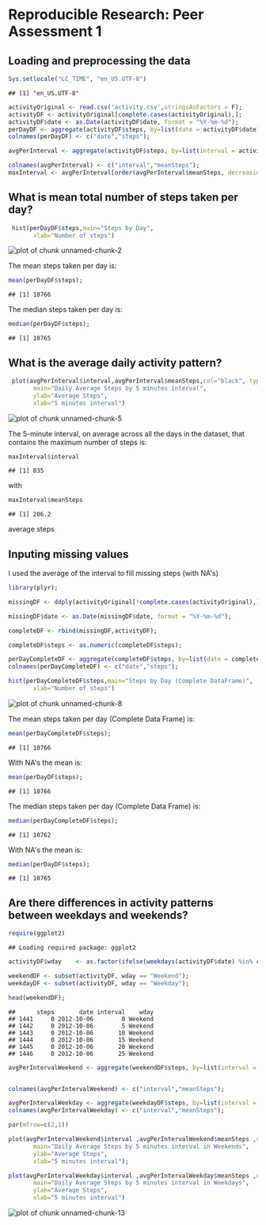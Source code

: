 # Reproducible Research: Peer Assessment 1


## Loading and preprocessing the data



```r
Sys.setlocale("LC_TIME", "en_US.UTF-8")
```

```
## [1] "en_US.UTF-8"
```

```r
activityOriginal <- read.csv('activity.csv',stringsAsFactors = F);
activityDF <- activityOriginal[complete.cases(activityOriginal),];
activityDF$date <- as.Date(activityDF$date, format = "%Y-%m-%d");
perDayDF <- aggregate(activityDF$steps, by=list(date = activityDF$date), FUN=sum);
colnames(perDayDF) <- c("date","steps");

avgPerInterval <- aggregate(activityDF$steps, by=list(interval = activityDF$interval), FUN=mean);

colnames(avgPerInterval) <- c("interval","meanSteps");
maxInterval <- avgPerInterval[order(avgPerInterval$meanSteps, decreasing=TRUE), ][1,];
```


## What is mean total number of steps taken per day?


```r
 hist(perDayDF$steps,main="Steps by Day",
       xlab="Number of steps")
```

![plot of chunk unnamed-chunk-2](figure/unnamed-chunk-2.png) 

The mean steps taken per day is:


```r
mean(perDayDF$steps);
```

```
## [1] 10766
```

The median steps taken per day is:


```r
median(perDayDF$steps);
```

```
## [1] 10765
```



## What is the average daily activity pattern?


```r
 plot(avgPerInterval$interval,avgPerInterval$meanSteps,col="black", type="l",
       main="Daily Average Steps by 5 minutes interval",
       ylab="Average Steps",
       xlab="5 minutes interval")
```

![plot of chunk unnamed-chunk-5](figure/unnamed-chunk-5.png) 

The 5-minute interval, on average across all the days in the dataset, that contains the maximum number of steps is:


```r
maxInterval$interval
```

```
## [1] 835
```
with 


```r
maxInterval$meanSteps
```

```
## [1] 206.2
```
average steps

## Inputing missing values

I used the average of the interval to fill  missing steps (with NA's)


```r
library(plyr);

missingDF <- ddply(activityOriginal[!complete.cases(activityOriginal),], .(date,interval,steps), transform, steps = round(mean(activityDF$steps[activityDF$interval == interval]), digits = 0));

missingDF$date <- as.Date(missingDF$date, format = "%Y-%m-%d");

completeDF <- rbind(missingDF,activityDF);

completeDF$steps <- as.numeric(completeDF$steps);

perDayCompleteDF <- aggregate(completeDF$steps, by=list(date = completeDF$date), FUN=sum);
colnames(perDayCompleteDF) <- c("date","steps");

hist(perDayCompleteDF$steps,main="Steps by Day (Complete DataFrame)",
       xlab="Number of steps")
```

![plot of chunk unnamed-chunk-8](figure/unnamed-chunk-8.png) 


The mean steps taken per day (Complete Data Frame) is:


```r
mean(perDayCompleteDF$steps);
```

```
## [1] 10766
```

With NA's the mean is:


```r
mean(perDayDF$steps);
```

```
## [1] 10766
```



The median steps taken per day (Complete Data Frame) is:



```r
median(perDayCompleteDF$steps);
```

```
## [1] 10762
```

With NA's the mean is:


```r
median(perDayDF$steps);
```

```
## [1] 10765
```


## Are there differences in activity patterns between weekdays and weekends?


```r
require(ggplot2)
```

```
## Loading required package: ggplot2
```

```r
activityDF$wday    <- as.factor(ifelse(weekdays(activityDF$date) %in% c("Saturday","Sunday"), "Weekend", "Weekday")) ;

weekendDF <- subset(activityDF, wday == "Weekend");
weekdayDF <- subset(activityDF, wday == "Weekday");

head(weekendDF);
```

```
##      steps       date interval    wday
## 1441     0 2012-10-06        0 Weekend
## 1442     0 2012-10-06        5 Weekend
## 1443     0 2012-10-06       10 Weekend
## 1444     0 2012-10-06       15 Weekend
## 1445     0 2012-10-06       20 Weekend
## 1446     0 2012-10-06       25 Weekend
```

```r
avgPerIntervalWeekend <- aggregate(weekendDF$steps, by=list(interval = weekendDF$interval), FUN=mean);


colnames(avgPerIntervalWeekend) <- c("interval","meanSteps");

avgPerIntervalWeekday <- aggregate(weekdayDF$steps, by=list(interval = weekdayDF$interval), FUN=mean);
colnames(avgPerIntervalWeekday) <- c("interval","meanSteps");

par(mfrow=c(2,1))

plot(avgPerIntervalWeekend$interval ,avgPerIntervalWeekend$meanSteps ,col="blue", type="l",
       main="Daily Average Steps by 5 minutes interval in Weekends",
       ylab="Average Steps",
       xlab="5 minutes interval");

plot(avgPerIntervalWeekday$interval ,avgPerIntervalWeekday$meanSteps ,col="red", type="l",
       main="Daily Average Steps by 5 minutes interval in Weekdays",
       ylab="Average Steps",
       xlab="5 minutes interval")
```

![plot of chunk unnamed-chunk-13](figure/unnamed-chunk-13.png) 


